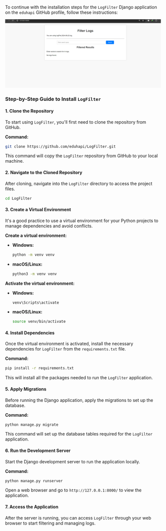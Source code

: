 To continue with the installation steps for the `LogFilter` Django application on the `eduhapi` GitHub profile, follow these instructions:

![Screenshot](docs/log-filter.PNG)

### Step-by-Step Guide to Install `LogFilter`

#### 1. Clone the Repository

To start using `LogFilter`, you'll first need to clone the repository from GitHub.

**Command:**
```bash
git clone https://github.com/eduhapi/LogFilter.git
```

This command will copy the `LogFilter` repository from GitHub to your local machine.

#### 2. Navigate to the Cloned Repository

After cloning, navigate into the `LogFilter` directory to access the project files.

```bash
cd LogFilter
```

#### 3. Create a Virtual Environment

It's a good practice to use a virtual environment for your Python projects to manage dependencies and avoid conflicts.

**Create a virtual environment:**

- **Windows:**
  ```bash
  python -m venv venv
  ```

- **macOS/Linux:**
  ```bash
  python3 -m venv venv
  ```

**Activate the virtual environment:**

- **Windows:**
  ```bash
  venv\Scripts\activate
  ```

- **macOS/Linux:**
  ```bash
  source venv/bin/activate
  ```

#### 4. Install Dependencies

Once the virtual environment is activated, install the necessary dependencies for `LogFilter` from the `requirements.txt` file.

**Command:**
```bash
pip install -r requirements.txt
```

This will install all the packages needed to run the `LogFilter` application.

#### 5. Apply Migrations

Before running the Django application, apply the migrations to set up the database.

**Command:**
```bash
python manage.py migrate
```

This command will set up the database tables required for the `LogFilter` application.

#### 6. Run the Development Server

Start the Django development server to run the application locally.

**Command:**
```bash
python manage.py runserver
```

Open a web browser and go to `http://127.0.0.1:8000/` to view the application.

#### 7. Access the Application

After the server is running, you can access `LogFilter` through your web browser to start filtering and managing logs.

